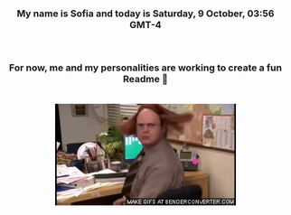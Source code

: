 


<div align="center">
<h3 >My name is Sofia and today is Saturday, 9 October, 03:56 GMT-4</h3><br>
<h3 >For now, me and my personalities are working to create a fun Readme 👋
</h3><br>
<img src='img/dwight.gif' alt='working...'/>
</div>
